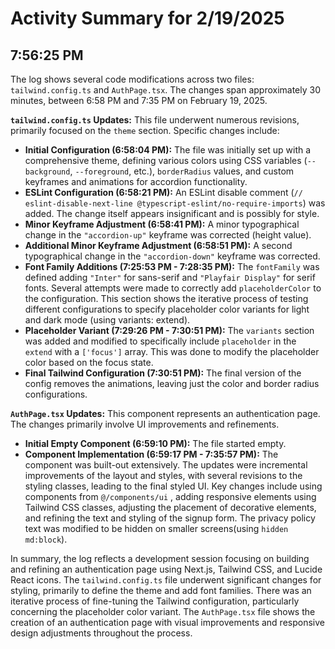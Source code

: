# Activity Summary for 2/19/2025

## 7:56:25 PM
The log shows several code modifications across two files: `tailwind.config.ts` and `AuthPage.tsx`.  The changes span approximately 30 minutes, between 6:58 PM and 7:35 PM on February 19, 2025.

**`tailwind.config.ts` Updates:** This file underwent numerous revisions, primarily focused on the `theme` section.  Specific changes include:

* **Initial Configuration (6:58:04 PM):** The file was initially set up with a comprehensive theme, defining various colors using CSS variables (`--background`, `--foreground`, etc.), `borderRadius` values, and custom keyframes and animations for accordion functionality.
* **ESLint Configuration (6:58:21 PM):** An ESLint disable comment (`// eslint-disable-next-line @typescript-eslint/no-require-imports`) was added.  The change itself appears insignificant and is possibly for style.
* **Minor Keyframe Adjustment (6:58:41 PM):** A minor typographical change in the `"accordion-up"` keyframe was corrected (height value).
* **Additional Minor Keyframe Adjustment (6:58:51 PM):** A second typographical change in the `"accordion-down"` keyframe was corrected.
* **Font Family Additions (7:25:53 PM - 7:28:35 PM):** The `fontFamily` was defined adding  `"Inter"` for sans-serif and `"Playfair Display"` for serif fonts.  Several attempts were made to correctly add `placeholderColor` to the configuration. This section shows the iterative process of testing different configurations to specify placeholder color variants for light and dark mode (using variants: extend).
* **Placeholder Variant (7:29:26 PM - 7:30:51 PM):** The `variants` section was added and modified to specifically include `placeholder` in the `extend` with a `['focus']` array. This was done to modify the placeholder color based on the focus state.
* **Final Tailwind Configuration (7:30:51 PM):** The final version of the config removes the animations, leaving just the color and border radius configurations.



**`AuthPage.tsx` Updates:** This component represents an authentication page.  The changes primarily involve UI improvements and refinements.

* **Initial Empty Component (6:59:10 PM):** The file started empty.
* **Component Implementation (6:59:17 PM - 7:35:57 PM):** The component was built-out extensively. The updates were incremental improvements of the layout and styles, with several revisions to the styling classes, leading to the final styled UI.  Key changes include using components from `@/components/ui` , adding responsive elements using Tailwind CSS classes, adjusting the placement of decorative elements, and refining the text and styling of the signup form.  The privacy policy text was modified to be hidden on smaller screens(using `hidden md:block`).


In summary, the log reflects a development session focusing on building and refining an authentication page using Next.js, Tailwind CSS, and Lucide React icons. The `tailwind.config.ts` file underwent significant changes for styling, primarily to define the theme and add font families. There was an iterative process of fine-tuning the Tailwind configuration, particularly concerning the placeholder color variant. The `AuthPage.tsx` file shows the creation of an authentication page with visual improvements and responsive design adjustments throughout the process.

